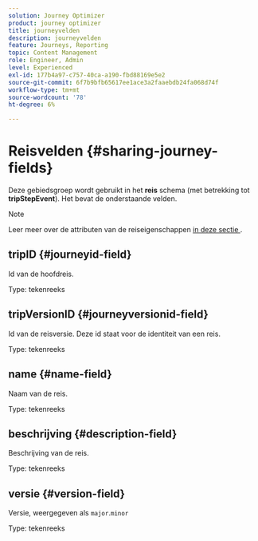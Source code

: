 ```yaml
---
solution: Journey Optimizer
product: journey optimizer
title: journeyvelden
description: journeyvelden
feature: Journeys, Reporting
topic: Content Management
role: Engineer, Admin
level: Experienced
exl-id: 177b4a97-c757-40ca-a190-fbd88169e5e2
source-git-commit: 6f7b9bfb65617ee1ace3a2faaebdb24fa068d74f
workflow-type: tm+mt
source-wordcount: '78'
ht-degree: 6%

---
```


# Reisvelden {#sharing-journey-fields}

Deze gebiedsgroep wordt gebruikt in het **reis** schema (met betrekking tot **tripStepEvent**). Het bevat de onderstaande velden.


>[!NOTE]
>
>Leer meer over de attributen van de reiseigenschappen [ in deze sectie ](../building-journeys/expression/journey-properties.md#journey-propertoes-fields).


## tripID {#journeyid-field}

Id van de hoofdreis.

Type: tekenreeks

## tripVersionID {#journeyversionid-field}

Id van de reisversie. Deze id staat voor de identiteit van een reis.

Type: tekenreeks

## name {#name-field}

Naam van de reis.

Type: tekenreeks

## beschrijving {#description-field}

Beschrijving van de reis.

Type: tekenreeks

## versie {#version-field}

Versie, weergegeven als `major`.`minor`

Type: tekenreeks
